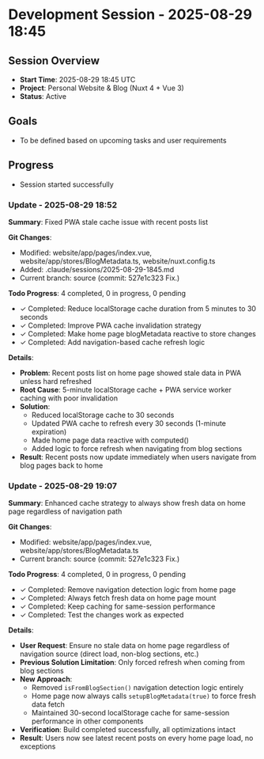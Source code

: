 # Development Session - 2025-08-29 18:45

## Session Overview
- **Start Time**: 2025-08-29 18:45 UTC
- **Project**: Personal Website & Blog (Nuxt 4 + Vue 3)
- **Status**: Active

## Goals
- To be defined based on upcoming tasks and user requirements

## Progress
- Session started successfully

### Update - 2025-08-29 18:52

**Summary**: Fixed PWA stale cache issue with recent posts list

**Git Changes**:
- Modified: website/app/pages/index.vue, website/app/stores/BlogMetadata.ts, website/nuxt.config.ts
- Added: .claude/sessions/2025-08-29-1845.md  
- Current branch: source (commit: 527e1c323 Fix.)

**Todo Progress**: 4 completed, 0 in progress, 0 pending
- ✓ Completed: Reduce localStorage cache duration from 5 minutes to 30 seconds
- ✓ Completed: Improve PWA cache invalidation strategy  
- ✓ Completed: Make home page blogMetadata reactive to store changes
- ✓ Completed: Add navigation-based cache refresh logic

**Details**: 
- **Problem**: Recent posts list on home page showed stale data in PWA unless hard refreshed
- **Root Cause**: 5-minute localStorage cache + PWA service worker caching with poor invalidation
- **Solution**: 
  - Reduced localStorage cache to 30 seconds
  - Updated PWA cache to refresh every 30 seconds (1-minute expiration)  
  - Made home page data reactive with computed()
  - Added logic to force refresh when navigating from blog sections
- **Result**: Recent posts now update immediately when users navigate from blog pages back to home

### Update - 2025-08-29 19:07

**Summary**: Enhanced cache strategy to always show fresh data on home page regardless of navigation path

**Git Changes**:
- Modified: website/app/pages/index.vue, website/app/stores/BlogMetadata.ts
- Current branch: source (commit: 527e1c323 Fix.)

**Todo Progress**: 4 completed, 0 in progress, 0 pending
- ✓ Completed: Remove navigation detection logic from home page
- ✓ Completed: Always fetch fresh data on home page mount
- ✓ Completed: Keep caching for same-session performance  
- ✓ Completed: Test the changes work as expected

**Details**: 
- **User Request**: Ensure no stale data on home page regardless of navigation source (direct load, non-blog sections, etc.)
- **Previous Solution Limitation**: Only forced refresh when coming from blog sections
- **New Approach**: 
  - Removed `isFromBlogSection()` navigation detection logic entirely
  - Home page now always calls `setupBlogMetadata(true)` to force fresh data fetch
  - Maintained 30-second localStorage cache for same-session performance in other components
- **Verification**: Build completed successfully, all optimizations intact
- **Result**: Users now see latest recent posts on every home page load, no exceptions